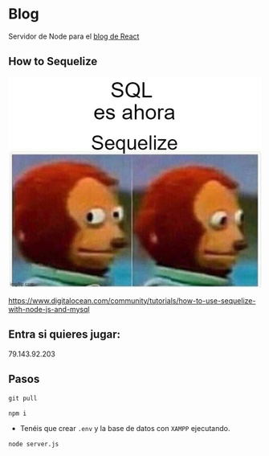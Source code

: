 # Blog

Servidor de Node para el [blog de React](https://github.com/cesarlpb/learn-react/tree/blog)

## How to Sequelize
![meme](meme.jpg)

https://www.digitalocean.com/community/tutorials/how-to-use-sequelize-with-node-js-and-mysql

## Entra si quieres jugar:
79.143.92.203

## Pasos

```
git pull
```
```
npm i
```
- Tenéis que crear `.env` y la base de datos con `XAMPP` ejecutando.
```
node server.js
```